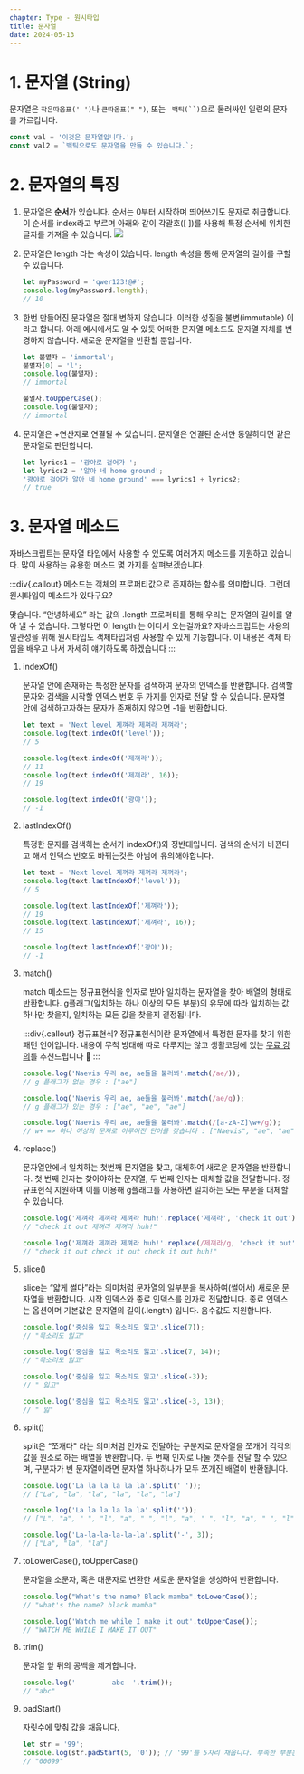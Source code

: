 ```yaml
---
chapter: Type - 원시타입
title: 문자열
date: 2024-05-13
---
```


# 1. 문자열 (String)

문자열은 `작은따옴표(' ')`나 `큰따옴표(" ")`, 또는 ` 백틱(``)`으로 둘러싸인 일련의 문자를 가르킵니다.

```jsx
const val = '이것은 문자열입니다.';
const val2 = `백틱으로도 문자열을 만들 수 있습니다.`;
```

# 2. 문자열의 특징

1. 문자열은 **순서**가 있습니다. 순서는 0부터 시작하며 띄어쓰기도 문자로 취급합니다. 이 순서를 index라고 부르며 아래와 같이 각괄호([ ])를 사용해 특정 순서에 위치한 글자를 가져올 수 있습니다.
   ![](/images/javascript/chapter04/01-1.png)

2. 문자열은 length 라는 속성이 있습니다. length 속성을 통해 문자열의 길이를 구할 수 있습니다.

   ```jsx
   let myPassword = 'qwer123!@#';
   console.log(myPassword.length);
   // 10
   ```

3. 한번 만들어진 문자열은 절대 변하지 않습니다. 이러한 성질을 불변(immutable) 이라고 합니다. 아래 예시에서도 알 수 있듯 어떠한 문자열 메소드도 문자열 자체를 변경하지 않습니다. 새로운 문자열을 반환할 뿐입니다.

   ```jsx
   let 불멸자 = 'immortal';
   불멸자[0] = 'l';
   console.log(불멸자);
   // immortal

   불멸자.toUpperCase();
   console.log(불멸자);
   // immortal
   ```

4. 문자열은 +연산자로 연결될 수 있습니다. 문자열은 연결된 순서만 동일하다면 같은 문자열로 판단합니다.

   ```jsx
   let lyrics1 = '광야로 걸어가 ';
   let lyrics2 = '알아 네 home ground';
   '광야로 걸어가 알아 네 home ground' === lyrics1 + lyrics2;
   // true
   ```

# 3. 문자열 메소드

자바스크립트는 문자열 타입에서 사용할 수 있도록 여러가지 메소드를 지원하고 있습니다. 많이 사용하는 유용한 메소드 몇 가지를 살펴보겠습니다.

:::div{.callout}
메소드는 객체의 프로퍼티값으로 존재하는 함수를 의미합니다. 그런데 원시타입이 메소드가 있다구요?

맞습니다. “안녕하세요” 라는 값의 .length 프로퍼티를 통해 우리는 문자열의 길이를 알아 낼 수 있습니다. 그렇다면 이 length 는 어디서 오는걸까요? 자바스크립트는 사용의 일관성을 위해 원시타입도 객체타입처럼 사용할 수 있게 기능합니다. 이 내용은 객체 타입을 배우고 나서 자세히 얘기하도록 하겠습니다
:::

1. indexOf()

   문자열 안에 존재하는 특정한 문자를 검색하여 문자의 인덱스를 반환합니다. 검색할 문자와 검색을 시작할 인덱스 번호 두 가지를 인자로 전달 할 수 있습니다. 문자열 안에 검색하고자하는 문자가 존재하지 않으면 -1을 반환합니다.

   ```jsx
   let text = 'Next level 제껴라 제껴라 제껴라';
   console.log(text.indexOf('level'));
   // 5

   console.log(text.indexOf('제껴라'));
   // 11
   console.log(text.indexOf('제껴라', 16));
   // 19

   console.log(text.indexOf('광야'));
   // -1
   ```

2. lastIndexOf()

   특정한 문자를 검색하는 순서가 indexOf()와 정반대입니다. 검색의 순서가 바뀐다고 해서 인덱스 번호도 바뀌는것은 아님에 유의해야합니다.

   ```jsx
   let text = 'Next level 제껴라 제껴라 제껴라';
   console.log(text.lastIndexOf('level'));
   // 5

   console.log(text.lastIndexOf('제껴라'));
   // 19
   console.log(text.lastIndexOf('제껴라', 16));
   // 15

   console.log(text.lastIndexOf('광야'));
   // -1
   ```

3. match()

   match 메소드는 정규표현식을 인자로 받아 일치하는 문자열을 찾아 배열의 형태로 반환합니다. g플래그(일치하는 하나 이상의 모든 부분)의 유무에 따라 일치하는 값 하나만 찾을지, 일치하는 모든 값을 찾을지 결정됩니다.

   :::div{.callout}
   정규표현식?
   정규표현식이란 문자열에서 특정한 문자를 찾기 위한 패턴 언어입니다. 내용이 무척 방대해 따로 다루지는 않고 생활코딩에 있는 [무료 강의](https://www.inflearn.com/course/%EC%83%9D%ED%99%9C%EC%BD%94%EB%94%A9-%EC%A0%95%EA%B7%9C%ED%91%9C%ED%98%84%EC%8B%9D)를 추천드립니다 🙂
   :::

   ```jsx
   console.log('Naevis 우리 ae, ae들을 불러봐'.match(/ae/));
   // g 플래그가 없는 경우 : ["ae"]

   console.log('Naevis 우리 ae, ae들을 불러봐'.match(/ae/g));
   // g 플래그가 있는 경우 : ["ae", "ae", "ae"]

   console.log('Naevis 우리 ae, ae들을 불러봐'.match(/[a-zA-Z]\w+/g));
   // w+ => 하나 이상의 문자로 이루어진 단어를 찾습니다 : ["Naevis", "ae", "ae"]
   ```

4. replace()

   문자열안에서 일치하는 첫번째 문자열을 찾고, 대체하여 새로운 문자열을 반환합니다. 첫 번째 인자는 찾아야하는 문자열, 두 번째 인자는 대체할 값을 전달합니다. 정규표현식 지원하며 이를 이용해 g플래그를 사용하면 일치하는 모든 부분을 대체할 수 있습니다.

   ```jsx
   console.log('제껴라 제껴라 제껴라 huh!'.replace('제껴라', 'check it out'));
   // "check it out 제껴라 제껴라 huh!"

   console.log('제껴라 제껴라 제껴라 huh!'.replace(/제껴라/g, 'check it out'));
   // "check it out check it out check it out huh!"
   ```

5. slice()

   slice는 “얇게 썰다”라는 의미처럼 문자열의 일부분을 복사하여(썰어서) 새로운 문자열을 반환합니다. 시작 인덱스와 종료 인덱스를 인자로 전달합니다. 종료 인덱스는 옵션이며 기본값은 문자열의 길이(.length) 입니다. 음수값도 지원합니다.

   ```jsx
   console.log('중심을 잃고 목소리도 잃고'.slice(7));
   // "목소리도 잃고"

   console.log('중심을 잃고 목소리도 잃고'.slice(7, 14));
   // "목소리도 잃고"

   console.log('중심을 잃고 목소리도 잃고'.slice(-3));
   // " 잃고"

   console.log('중심을 잃고 목소리도 잃고'.slice(-3, 13));
   // " 잃"
   ```

6. split()

   split은 “쪼개다" 라는 의미처럼 인자로 전달하는 구분자로 문자열을 쪼개어 각각의 값을 원소로 하는 배열을 반환합니다. 두 번째 인자로 나눌 갯수를 전달 할 수 있으며, 구분자가 빈 문자열이라면 문자열 하나하나가 모두 쪼개진 배열이 반환됩니다.

   ```jsx
   console.log('La la la la la la'.split(' '));
   // ["La", "la", "la", "la", "la", "la"]

   console.log('La la la la la la'.split(''));
   // ["L", "a", " ", "l", "a", " ", "l", "a", " ", "l", "a", " ", "l", "a", " ", "l", "a"]

   console.log('La-la-la-la-la-la'.split('-', 3));
   // ["La", "la", "la"]
   ```

7. toLowerCase(), toUpperCase()

   문자열을 소문자, 혹은 대문자로 변환한 새로운 문자열을 생성하여 반환합니다.

   ```jsx
   console.log("What's the name? Black mamba".toLowerCase());
   // "what's the name? black mamba"

   console.log('Watch me while I make it out'.toUpperCase());
   // "WATCH ME WHILE I MAKE IT OUT"
   ```

8. trim()

   문자열 앞 뒤의 공백을 제거합니다.

   ```jsx
   console.log('         abc  '.trim());
   // "abc"
   ```

9. padStart()

   자릿수에 맞춰 값을 채웁니다.

   ```jsx
   let str = '99';
   console.log(str.padStart(5, '0')); // '99'를 5자리 채웁니다. 부족한 부분은 0으로 채웁니다.
   // "00099"
   ```
